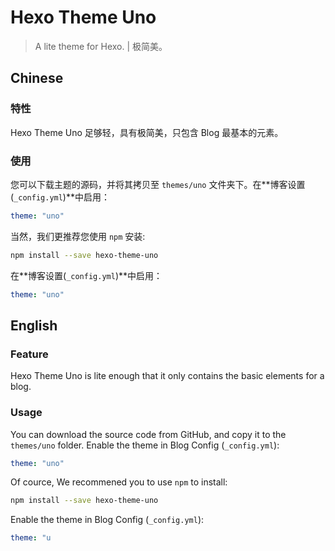 # Hexo Theme Uno

> A lite theme for Hexo. | 极简美。

## Chinese

### 特性

Hexo Theme Uno 足够轻，具有极简美，只包含 Blog 最基本的元素。

### 使用

您可以下载主题的源码，并将其拷贝至 `themes/uno` 文件夹下。在**博客设置(`_config.yml`)**中启用：
```yaml
theme: "uno"
```

当然，我们更推荐您使用 `npm` 安装:
```bash
npm install --save hexo-theme-uno
```

在**博客设置(`_config.yml`)**中启用：
```yaml
theme: "uno"
```

## English

### Feature

Hexo Theme Uno is lite enough that it only contains the basic elements for a blog.

### Usage

You can download the source code from GitHub, and copy it to the `themes/uno` folder.
Enable the theme in Blog Config (`_config.yml`):
```yaml
theme: "uno"
```

Of cource, We recommened you to use `npm` to install:

```bash
npm install --save hexo-theme-uno
```

Enable the theme in Blog Config (`_config.yml`):
```yaml
theme: "u
